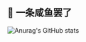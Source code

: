 
## 👀 一条咸鱼罢了

![Anurag's GitHub stats](https://github-readme-stats.vercel.app/api?username=pineoncellar&show_icons=true&theme=github_dark)
